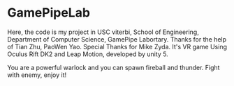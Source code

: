 # GamePipeLab

Here, the code is my project in USC viterbi, School of Engineering, Department of Computer Science, GamePipe Labortary.
Thanks for the help of Tian Zhu, PaoWen Yao. Special Thanks for Mike Zyda.
It's VR game Using Oculus Rift DK2 and Leap Motion, developed by unity 5.

You are a powerful warlock and you can spawn fireball and thunder. Fight with enemy, enjoy it!
